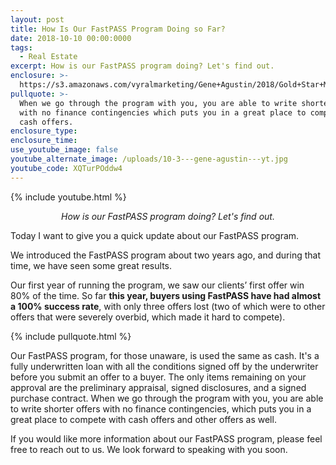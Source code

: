 ```yaml
---
layout: post
title: How Is Our FastPASS Program Doing so Far?
date: 2018-10-10 00:00:0000
tags:
  - Real Estate
excerpt: How is our FastPASS program doing? Let's find out.
enclosure: >-
  https://s3.amazonaws.com/vyralmarketing/Gene+Agustin/2018/Gold+Star+Mortgage+Financial-+How+Is+Our+FastPASS+Program+Doing+so+Far%253F.mp4
pullquote: >-
  When we go through the program with you, you are able to write shorter offers
  with no finance contingencies which puts you in a great place to compete with
  cash offers.
enclosure_type:
enclosure_time:
use_youtube_image: false
youtube_alternate_image: /uploads/10-3---gene-agustin---yt.jpg
youtube_code: XQTurPOddw4
---
```


{% include youtube.html %}

<p style="text-align: center;"><em>How is our FastPASS program doing? Let's find out.</em></p>

Today I want to give you a quick update about our FastPASS program.

We introduced the FastPASS program about two years ago, and during that time, we have seen some great results.

Our first year of running the program, we saw our clients’ first offer win 80% of the time. So far **this year, buyers using FastPASS have had almost a 100% success rate**, with only three offers lost (two of which were to other offers that were severely overbid, which made it hard to compete).

{% include pullquote.html %}

Our FastPASS program, for those unaware, is used the same as cash. It's a fully underwritten loan with all the conditions signed off by the underwriter before you submit an offer to a buyer. The only items remaining on your approval are the preliminary appraisal, signed disclosures, and a signed purchase contract. When we go through the program with you, you are able to write shorter offers with no finance contingencies, which puts you in a great place to compete with cash offers and other offers as well.

If you would like more information about our FastPASS program, please feel free to reach out to us. We look forward to speaking with you soon.